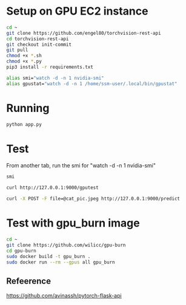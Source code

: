 # Setup on GPU EC2 instance
```bash
cd ~
git clone https://github.com/engel80/torchvision-rest-api
cd torchvision-rest-api
git checkout init-commit
git pull
chmod +x *.sh
chmod +x *.py
pip3 install -r requirements.txt

alias smi="watch -d -n 1 nvidia-smi"
alias gpustat="watch -d -n 1 /home/ssm-user/.local/bin/gpustat"
```

# Running

```bash
python app.py
```

# Test

From another tab, run the smi for "watch -d -n 1 nvidia-smi"

```bash
smi
```

```bash
curl http://127.0.0.1:9000/gputest
```

```bash
curl -X POST -F file=@cat_pic.jpeg http://127.0.0.1:9000/predict
```

# Test with gpu_burn image

```bash
cd ~
git clone https://github.com/wilicc/gpu-burn
cd gpu-burn
sudo docker build -t gpu_burn .
sudo docker run --rm --gpus all gpu_burn
```

## Refeerence

https://github.com/avinassh/pytorch-flask-api